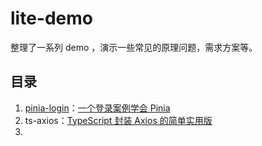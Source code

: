 # lite-demo

整理了一系列 demo ，演示一些常见的原理问题，需求方案等。



## 目录

1. [pinia-login](https://github.com/hsyq/lite-demo/tree/main/01.pinia-login)：[一个登录案例学会 Pinia](https://juejin.cn/post/7154579554034515982) 
2. ts-axios：[TypeScript 封装 Axios 的简单实用版](https://juejin.cn/post/7154991998989959181)
3. 







